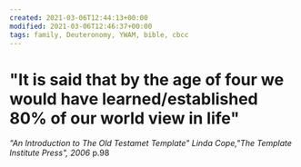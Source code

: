 ```yaml
---
created: 2021-03-06T12:44:13+00:00
modified: 2021-03-06T12:46:37+00:00
tags: family, Deuteronomy, YWAM, bible, cbcc
---
```

# "It is said that by the age of four we would have learned/established 80% of our world view in life"
_"An Introduction to The Old Testamet Template" Linda Cope,"The Template Institute Press", 2006_ p.98



